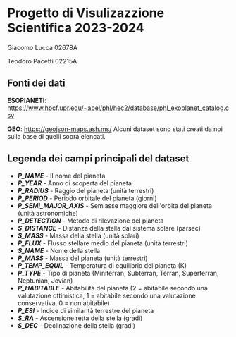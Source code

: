 # Progetto di Visulizazzione Scientifica 2023-2024

Giacomo Lucca 02678A

Teodoro Pacetti 02215A

## Fonti dei dati

**ESOPIANETI**: https://www.hpcf.upr.edu/~abel/phl/hec2/database/phl_exoplanet_catalog.csv

**GEO**: https://geojson-maps.ash.ms/
Alcuni dataset sono stati creati da noi sulla base di quelli sopra elencati.

## Legenda dei campi principali del dataset

-   **_P_NAME_** - Il nome del pianeta
-   **_P_YEAR_** - Anno di scoperta del pianeta
-   **_P_RADIUS_** - Raggio del pianeta (unità terrestri)
-   **_P_PERIOD_** - Periodo orbitale del pianeta (giorni)
-   **_P_SEMI_MAJOR_AXIS_** - Semiasse maggiore dell'orbita del pianeta (unità astronomiche)
-   **_P_DETECTION_** - Metodo di rilevazione del pianeta
-   **_S_DISTANCE_** - Distanza della stella dal sistema solare (parsec)
-   **_S_MASS_** - Massa della stella (unità solari)
-   **_P_FLUX_** - Flusso stellare medio del pianeta (unità terrestri)
-   **_S_NAME_** - Nome della stella
-   **_P_MASS_** - Massa del pianeta (unità terrestri)
-   **_P_TEMP_EQUIL_** - Temperatura di equilibrio del pianeta (K)
-   **_P_TYPE_** - Tipo di pianeta (Miniterran, Subterran, Terran, Superterran, Neptunian, Jovian)
-   **_P_HABITABLE_** - Abitabilità del pianeta (2 = abitabile secondo una valutazione ottimistica, 1 = abitabile secondo una valutazione conservativa, 0 = non abitabile)
-   **_P_ESI_** - Indice di similarità terrestre del pianeta
-   **_S_RA_** - Ascensione retta della stella (gradi)
-   **_S_DEC_** - Declinazione della stella (gradi)
